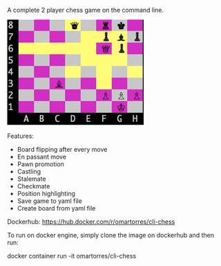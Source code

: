 A complete 2 player chess game on the command line.

![demo image](https://raw.githubusercontent.com/torresomarmx/chess/master/image.png)

Features:
- Board flipping after every move
- En passant move
- Pawn promotion
- Castling
- Stalemate
- Checkmate
- Position highlighting
- Save game to yaml file
- Create board from yaml file

Dockerhub: https://hub.docker.com/r/omartorres/cli-chess

To run on docker engine, simply clone the image on dockerhub and then run:

docker container run -it omartorres/cli-chess
